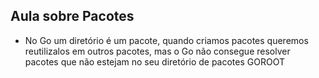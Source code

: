 ## Aula sobre Pacotes

- No Go um diretório é um pacote, quando criamos pacotes queremos reutilizalos em outros pacotes, mas o Go não consegue resolver pacotes que não estejam no seu diretório de pacotes GOROOT
